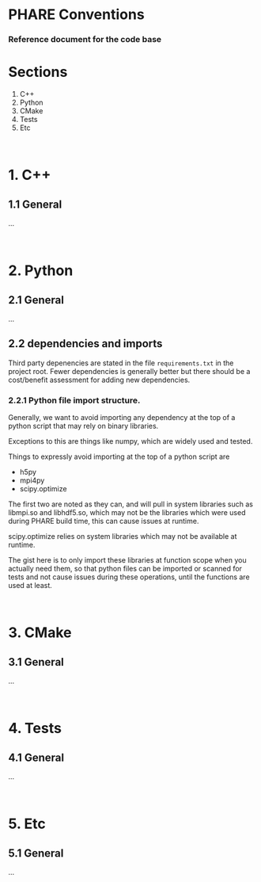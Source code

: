# PHARE Conventions

### Reference document for the code base


# Sections

1. C++
2. Python
3. CMake
4. Tests
5. Etc

<br/>

# 1. C++

## 1.1 General

...


<br/>

# 2. Python

## 2.1 General

...

## 2.2 dependencies and imports

Third party depenencies are stated in the file `requirements.txt` in the project root.
Fewer dependencies is generally better but there should be a cost/benefit assessment for adding new dependencies.

### 2.2.1 Python file import structure.

Generally, we want to avoid importing any dependency at the top of a python script that may rely on binary libraries.

Exceptions to this are things like numpy, which are widely used and tested.

Things to expressly avoid importing at the top of a python script are

- h5py
- mpi4py
- scipy.optimize

The first two are noted as they can, and will pull in system libraries such as libmpi.so and libhdf5.so, which may not be the libraries which were used during PHARE build time, this can cause issues at runtime.

scipy.optimize relies on system libraries which may not be available at runtime.

The gist here is to only import these libraries at function scope when you actually need them, so that python files can be imported
or scanned for tests and not cause issues during these operations, until the functions are used at least.

<br/>

# 3. CMake

## 3.1 General

...


<br/>

# 4. Tests

## 4.1 General

...

<br/>

# 5. Etc

## 5.1 General

...


